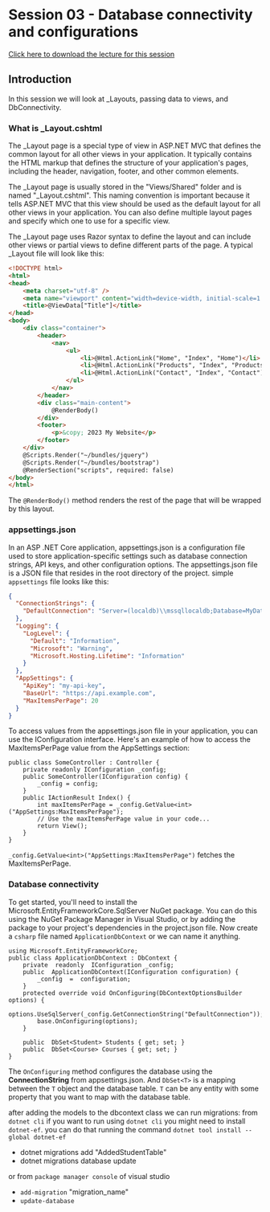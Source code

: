 # Session 03 - Database connectivity and configurations

[Click here to download the lecture for this session](https://www.idrive.com/idrive/sh/sh?k=e6c8w8r8l5)

## Introduction
In this session we will look at _Layouts, passing data to views, and DbConnectivity.

### What is _Layout.cshtml
The _Layout page is a special type of view in ASP.NET MVC that defines the common layout for all other views in your application. It typically contains the HTML markup that defines the structure of your application's pages, including the header, navigation, footer, and other common elements.

The _Layout page is usually stored in the "Views/Shared" folder and is named "_Layout.cshtml". This naming convention is important because it tells ASP.NET MVC that this view should be used as the default layout for all other views in your application. You can also define multiple layout pages and specify which one to use for a specific view.

The _Layout page uses Razor syntax to define the layout and can include other views or partial views to define different parts of the page. A typical _Layout file will look like this:
```HTML
<!DOCTYPE html>
<html>
<head>
    <meta charset="utf-8" />
    <meta name="viewport" content="width=device-width, initial-scale=1.0">
    <title>@ViewData["Title"]</title>
</head>
<body>
    <div class="container">
        <header>
            <nav>
                <ul>
                    <li>@Html.ActionLink("Home", "Index", "Home")</li>
                    <li>@Html.ActionLink("Products", "Index", "Products")</li>
                    <li>@Html.ActionLink("Contact", "Index", "Contact")</li>
                </ul>
            </nav>
        </header>
        <div class="main-content">
            @RenderBody()
        </div>
        <footer>
            <p>&copy; 2023 My Website</p>
        </footer>
    </div>
    @Scripts.Render("~/bundles/jquery")
    @Scripts.Render("~/bundles/bootstrap")
    @RenderSection("scripts", required: false)
</body>
</html>
```

The `@RenderBody()` method renders the rest of the page that will be wrapped by this layout.

### appsettings.json
In an ASP .NET Core application, appsettings.json is a configuration file used to store application-specific settings such as database connection strings, API keys, and other configuration options. The appsettings.json file is a JSON file that resides in the root directory of the project.
simple `appsettings` file looks like this:
```json
{
  "ConnectionStrings": {
    "DefaultConnection": "Server=(localdb)\\mssqllocaldb;Database=MyDatabase;Trusted_Connection=True;"
  },
  "Logging": {
    "LogLevel": {
      "Default": "Information",
      "Microsoft": "Warning",
      "Microsoft.Hosting.Lifetime": "Information"
    }
  },
  "AppSettings": {
    "ApiKey": "my-api-key",
    "BaseUrl": "https://api.example.com",
    "MaxItemsPerPage": 20
  }
}

```
To access values from the appsettings.json file in your application, you can use the IConfiguration interface. Here's an example of how to access the MaxItemsPerPage value from the AppSettings section:

```CSharp
public class SomeController : Controller {
    private readonly IConfiguration _config;
    public SomeController(IConfiguration config) {
        _config = config;
    }
    public IActionResult Index() {
        int maxItemsPerPage = _config.GetValue<int>("AppSettings:MaxItemsPerPage");
        // Use the maxItemsPerPage value in your code...
        return View();
    }
}
```

`_config.GetValue<int>("AppSettings:MaxItemsPerPage")` fetches the MaxItemsPerPage.

### Database connectivity
To get started, you'll need to install the Microsoft.EntityFrameworkCore.SqlServer NuGet package. You can do this using the NuGet Package Manager in Visual Studio, or by adding the package to your project's dependencies in the project.json file.
Now create a `csharp` file named `ApplicationDbContext` or we can name it anything.
```Csharp
using Microsoft.EntityFrameworkCore;
public class ApplicationDbContext : DbContext {
	private  readonly  IConfiguration _config;
	public  ApplicationDbContext(IConfiguration configuration) {
		_config  =  configuration;
	}
	protected override void OnConfiguring(DbContextOptionsBuilder options) {
		options.UseSqlServer(_config.GetConnectionString("DefaultConnection"));
		base.OnConfiguring(options);
	}
	
    public  DbSet<Student> Students { get; set; }
	public  DbSet<Course> Courses { get; set; }
}
```

The `OnConfiguring` method configures the database using the **ConnectionString** from appsettings.json. And `DbSet<T>` is a mapping between the `T` object and the database table. `T` can be any entity with some property that you want to map with the database table.

after adding the models to the dbcontext class we can run migrations:
from `dotnet cli`
if you want to run using `dotnet cli` you might need to install `dotnet-ef`.
you can do that running the command `dotnet tool install --global dotnet-ef`
- dotnet migrations add "AddedStudentTable"
- dotnet migrations database update

or from `package manager console` of visual studio
- `add-migration` "migration_name"
- `update-database`